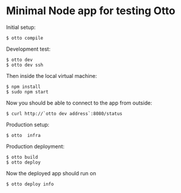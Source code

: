# Minimal Node app for testing Otto

Initial setup:

    $ otto compile

Development test:

    $ otto dev
    $ otto dev ssh

Then inside the local virtual machine:

    $ npm install
    $ sudo npm start

Now you should be able to connect to the app from outside:

    $ curl http://`otto dev address`:8080/status

Production setup:

    $ otto  infra

Production deployment:

    $ otto build
    $ otto deploy

Now the deployed app should run on

    $ otto deploy info


